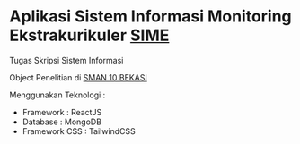 # Aplikasi Sistem Informasi Monitoring Ekstrakurikuler [SIME](https://ysrndev.site/sime/)
Tugas Skripsi Sistem Informasi

Object Penelitian di [SMAN 10 BEKASI](https://sman10bekasi.sch.id)

Menggunakan Teknologi :

- Framework : ReactJS
- Database : MongoDB
- Framework CSS : TailwindCSS
